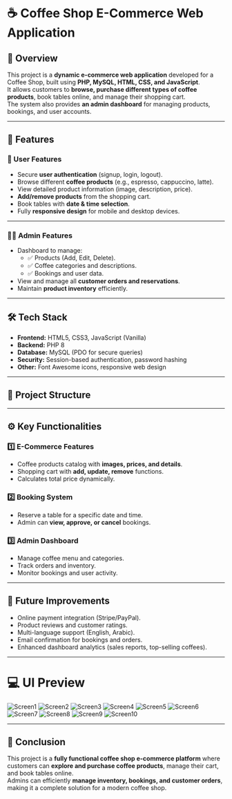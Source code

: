 # ☕ Coffee Shop E-Commerce Web Application

## 📌 Overview
This project is a **dynamic e-commerce web application** developed for a Coffee Shop, built using **PHP, MySQL, HTML, CSS, and JavaScript**.  
It allows customers to **browse, purchase different types of coffee products**, book tables online, and manage their shopping cart.  
The system also provides **an admin dashboard** for managing products, bookings, and user accounts.

---

## 🚀 Features

### 👤 User Features
- Secure **user authentication** (signup, login, logout).
- Browse different **coffee products** (e.g., espresso, cappuccino, latte).
- View detailed product information (image, description, price).
- **Add/remove products** from the shopping cart.
- Book tables with **date & time selection**.
- Fully **responsive design** for mobile and desktop devices.

---

### 👨‍💼 Admin Features
- Dashboard to manage:
  - ✅ Products (Add, Edit, Delete).
  - ✅ Coffee categories and descriptions.
  - ✅ Bookings and user data.
- View and manage all **customer orders and reservations**.
- Maintain **product inventory** efficiently.

---

## 🛠️ Tech Stack
- **Frontend:** HTML5, CSS3, JavaScript (Vanilla)
- **Backend:** PHP 8
- **Database:** MySQL (PDO for secure queries)
- **Security:** Session-based authentication, password hashing
- **Other:** Font Awesome icons, responsive web design

---

## 📂 Project Structure


---

## ⚙️ Key Functionalities

### 1️⃣ E-Commerce Features
- Coffee products catalog with **images, prices, and details**.
- Shopping cart with **add, update, remove** functions.
- Calculates total price dynamically.

### 2️⃣ Booking System
- Reserve a table for a specific date and time.
- Admin can **view, approve, or cancel** bookings.

### 3️⃣ Admin Dashboard
- Manage coffee menu and categories.
- Track orders and inventory.
- Monitor bookings and user activity.

---

## 🎯 Future Improvements
- Online payment integration (Stripe/PayPal).
- Product reviews and customer ratings.
- Multi-language support (English, Arabic).
- Email confirmation for bookings and orders.
- Enhanced dashboard analytics (sales reports, top-selling coffees).

---

# 💻 UI Preview

![Screen1](screen1.png)
![Screen2](screen2.png)
![Screen3](screen3.png)
![Screen4](screen4.png)
![Screen5](screen5.png)
![Screen6](screen6.png)
![Screen7](screen7.png)
![Screen8](screen8.png)
![Screen9](screen9.png)
![Screen10](screen10.png)

---

## 📌 Conclusion
This project is a **fully functional coffee shop e-commerce platform** where customers can **explore and purchase coffee products**, manage their cart, and book tables online.  
Admins can efficiently **manage inventory, bookings, and customer orders**, making it a complete solution for a modern coffee shop.

